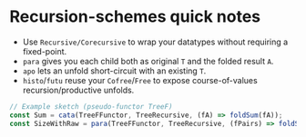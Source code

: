 # Recursion-schemes quick notes

- Use `Recursive/Corecursive` to wrap your datatypes without requiring a fixed-point.
- `para` gives you each child both as original `T` and the folded result `A`.
- `apo` lets an unfold short-circuit with an existing `T`.
- `histo`/`futu` reuse your `Cofree`/`Free` to expose course-of-values recursion/productive unfolds.

```ts
// Example sketch (pseudo-functor TreeF)
const Sum = cata(TreeFFunctor, TreeRecursive, (fA) => foldSum(fA));
const SizeWithRaw = para(TreeFFunctor, TreeRecursive, (fPairs) => foldSize(fPairs));
```


